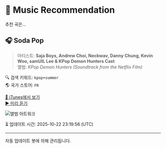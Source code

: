 
# 🎵 Music Recommendation

추천 곡은...

## 🎧 Soda Pop  
> 아티스트: **Saja Boys, Andrew Choi, Neckwav, Danny Chung, Kevin Woo, samUIL Lee & KPop Demon Hunters Cast**  
> 앨범: _KPop Demon Hunters (Soundtrack from the Netflix Film)_  

🔍 검색 키워드: `kpop+summer`  
🌎 국가 스토어: `FR`

[🔗 iTunes에서 보기](https://music.apple.com/fr/album/soda-pop/1820264137?i=1820264147&uo=4)  
[▶️ 미리 듣기](https://audio-ssl.itunes.apple.com/itunes-assets/AudioPreview221/v4/46/45/b6/4645b65d-d475-25cc-e5e3-e1a5e12f3d71/mzaf_5504945357219920330.plus.aac.p.m4a)

![앨범 아트워크](https://is1-ssl.mzstatic.com/image/thumb/Music211/v4/e1/15/42/e1154273-8ecd-5702-e6e6-597f28001681/25UMGIM82363.rgb.jpg/100x100bb.jpg)

⏳ 업데이트 시간: 2025-10-22 23:19:56 (UTC)

---
자동 업데이트 봇에 의해 관리됩니다.
